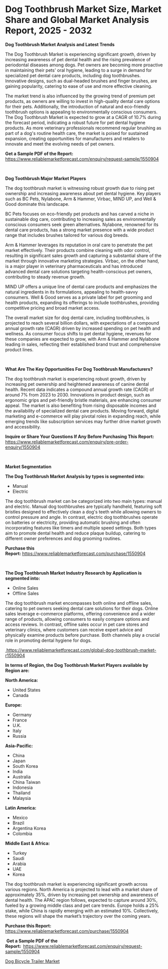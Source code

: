 <p><h1>Dog Toothbrush Market Size, Market Share and Global Market Analysis Report, 2025 - 2032</h1></p><p><strong>Dog Toothbrush Market Analysis and Latest Trends</strong></p>
<p><p>The Dog Toothbrush Market is experiencing significant growth, driven by increasing awareness of pet dental health and the rising prevalence of periodontal diseases among dogs. Pet owners are becoming more proactive in maintaining their pets' oral hygiene, leading to a surge in demand for specialized pet dental care products, including dog toothbrushes. Innovative designs, such as dual-headed brushes and finger brushes, are gaining popularity, catering to ease of use and more effective cleaning.</p><p>The market trend is also influenced by the growing trend of premium pet products, as owners are willing to invest in high-quality dental care options for their pets. Additionally, the introduction of natural and eco-friendly toothbrush options is appealing to environmentally conscious consumers. The Dog Toothbrush Market is expected to grow at a CAGR of 10.7% during the forecast period, indicating a robust future for pet dental hygiene products. As more veterinary professionals recommend regular brushing as part of a dog's routine health care, the market is poised for sustained expansion, creating opportunities for manufacturers and retailers to innovate and meet the evolving needs of pet owners.</p></p>
<p><strong>Get a Sample PDF of the Report:&nbsp;</strong> <a href="https://www.reliablemarketforecast.com/enquiry/request-sample/1550904?utm_campaign=1080&utm_medium=2&utm_source=Github&utm_content=ia&utm_term=06022025&utm_id=dog-toothbrush">https://www.reliablemarketforecast.com/enquiry/request-sample/1550904</a></p>
<p>&nbsp;</p>
<p><strong>Dog Toothbrush Major Market Players</strong></p>
<p><p>The dog toothbrush market is witnessing robust growth due to rising pet ownership and increasing awareness about pet dental hygiene. Key players such as BC Pets, Nylabone, Arm & Hammer, Virbac, MIND UP, and Well & Good dominate this landscape.</p><p>BC Pets focuses on eco-friendly pet products and has carved a niche in sustainable dog care, contributing to increasing sales as environmentally conscious consumers seek green alternatives. Nylabone, renowned for its dental care products, has a strong market presence with a wide product range that includes brushes tailored for various dog breeds. </p><p>Arm & Hammer leverages its reputation in oral care to penetrate the pet market effectively. Their products combine cleaning with odor control, resulting in significant sales growth and capturing a substantial share of the market through innovative marketing strategies. Virbac, on the other hand, is a major player in veterinary pharmaceuticals and has introduced advanced dental care solutions targeting health-conscious pet owners, contributing to steady revenue growth.</p><p>MIND UP offers a unique line of dental care products and emphasizes the natural ingredients in its formulations, appealing to health-savvy consumers. Well & Good serves as a private label for pet grooming and health products, expanding its offerings to include toothbrushes, providing competitive pricing and broad market access.</p><p>The overall market size for dog dental care, including toothbrushes, is projected to reach several billion dollars, with expectations of a compound annual growth rate (CAGR) driven by increased spending on pet health and wellness. As consumer focus shifts to pet dental hygiene, revenues for these companies are expected to grow, with Arm & Hammer and Nylabone leading in sales, reflecting their established brand trust and comprehensive product lines.</p></p>
<p>&nbsp;</p>
<p><strong>What Are The Key Opportunities For Dog Toothbrush Manufacturers?</strong></p>
<p><p>The dog toothbrush market is experiencing robust growth, driven by increasing pet ownership and heightened awareness of canine dental health. Recent data indicates a compound annual growth rate (CAGR) of around 7% from 2023 to 2030. Innovations in product design, such as ergonomic grips and pet-friendly bristle materials, are enhancing consumer appeal. The market is also benefiting from rising disposable incomes and the availability of specialized dental care products. Moving forward, digital marketing and e-commerce will play pivotal roles in expanding reach, while emerging trends like subscription services may further drive market growth and accessibility.</p></p>
<p><strong>Inquire or Share Your Questions If Any Before Purchasing This Report:</strong> <a href="https://www.reliablemarketforecast.com/enquiry/pre-order-enquiry/1550904?utm_campaign=1080&utm_medium=2&utm_source=Github&utm_content=ia&utm_term=06022025&utm_id=dog-toothbrush">https://www.reliablemarketforecast.com/enquiry/pre-order-enquiry/1550904</a></p>
<p>&nbsp;</p>
<p><strong>Market Segmentation</strong></p>
<p><strong>The Dog Toothbrush Market Analysis by types is segmented into:</strong></p>
<p><ul><li>Manual</li><li>Electric</li></ul></p>
<p><p>The dog toothbrush market can be categorized into two main types: manual and electric. Manual dog toothbrushes are typically handheld, featuring soft bristles designed to effectively clean a dog's teeth while allowing owners to control pressure and angle. In contrast, electric dog toothbrushes operate on batteries or electricity, providing automatic brushing and often incorporating features like timers and multiple speed settings. Both types aim to promote dental health and reduce plaque buildup, catering to different owner preferences and dog grooming routines.</p></p>
<p><strong>Purchase this Report:&nbsp;</strong><a href="https://www.reliablemarketforecast.com/purchase/1550904?utm_campaign=1080&utm_medium=2&utm_source=Github&utm_content=ia&utm_term=06022025&utm_id=dog-toothbrush">https://www.reliablemarketforecast.com/purchase/1550904</a></p>
<p>&nbsp;</p>
<p><strong>The Dog Toothbrush Market Industry Research by Application is segmented into:</strong></p>
<p><ul><li>Online Sales</li><li>Offline Sales</li></ul></p>
<p><p>The dog toothbrush market encompasses both online and offline sales, catering to pet owners seeking dental care solutions for their dogs. Online sales leverage e-commerce platforms, offering convenience and a wider range of products, allowing consumers to easily compare options and access reviews. In contrast, offline sales occur in pet care stores and veterinary clinics, where customers can receive expert advice and physically examine products before purchase. Both channels play a crucial role in promoting dental hygiene for dogs.</p></p>
<p><a href="https://www.reliablemarketforecast.com/global-dog-toothbrush-market-r1550904?utm_campaign=1080&utm_medium=2&utm_source=Github&utm_content=ia&utm_term=06022025&utm_id=dog-toothbrush">&nbsp;https://www.reliablemarketforecast.com/global-dog-toothbrush-market-r1550904</a></p>
<p><strong>In terms of Region, the Dog Toothbrush Market Players available by Region are:</strong></p>
<p>
    <p> <strong> North America: </strong>
        <ul>
            <li>United States</li>
            <li>Canada</li>
        </ul>
        </p> 
    <p> <strong> Europe: </strong>
        <ul>
            <li>Germany</li>
            <li>France</li>
            <li>U.K.</li>
            <li>Italy</li>
            <li>Russia</li>
        </ul>
        </p> 
    <p> <strong> Asia-Pacific: </strong>
        <ul>
            <li>China</li>
            <li>Japan</li>
            <li>South Korea</li>
            <li>India</li>
            <li>Australia</li>
            <li>China Taiwan</li>
            <li>Indonesia</li>
            <li>Thailand</li>
            <li>Malaysia</li>
        </ul>
        </p> 
    <p> <strong> Latin America: </strong>
        <ul>
            <li>Mexico</li>
            <li>Brazil</li>
            <li>Argentina Korea</li>
            <li>Colombia</li>
        </ul>
        </p> 
    <p> <strong> Middle East & Africa: </strong>
        <ul>
            <li>Turkey</li>
            <li>Saudi</li>
            <li>Arabia</li>
            <li>UAE</li>
            <li>Korea</li>
        </ul>
    </p>
    </p>
<p><p>The dog toothbrush market is experiencing significant growth across various regions. North America is projected to lead with a market share of approximately 35%, driven by increasing pet ownership and awareness of dental health. The APAC region follows, expected to capture around 30%, fueled by a growing middle class and pet care trends. Europe holds a 25% stake, while China is rapidly emerging with an estimated 10%. Collectively, these regions will shape the market’s trajectory over the coming years.</p></p>
<p><strong>Purchase this Report: </strong><a href="https://www.reliablemarketforecast.com/purchase/1550904?utm_campaign=1080&utm_medium=2&utm_source=Github&utm_content=ia&utm_term=06022025&utm_id=dog-toothbrush">https://www.reliablemarketforecast.com/purchase/1550904</a></p>
<p>&nbsp;<strong>Get a Sample PDF of the Report:&nbsp;&nbsp;</strong><a href="https://www.reliablemarketforecast.com/enquiry/request-sample/1550904?utm_campaign=1080&utm_medium=2&utm_source=Github&utm_content=ia&utm_term=06022025&utm_id=dog-toothbrush">https://www.reliablemarketforecast.com/enquiry/request-sample/1550904</a></p>
<p><strong></strong></p>
<p><p><a href="https://github.com/gdfhhhj/Market-Research-Report-List-7/blob/main/dog-bicycle-trailer-market.md?utm_campaign=1080&utm_medium=2&utm_source=Github&utm_content=ia&utm_term=06022025&utm_id=dog-toothbrush">Dog Bicycle Trailer Market</a></p></p>